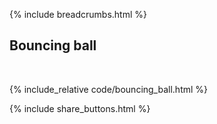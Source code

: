 {% include breadcrumbs.html %}

## Bouncing ball
<div class="header_line"><br/></div>

{% include_relative code/bouncing_ball.html %}

<p style="clear: both;"></p>

{% include share_buttons.html %}